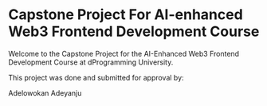 # Capstone Project For AI-enhanced Web3 Frontend Development Course
Welcome to the Capstone Project for the AI-Enhanced Web3 Frontend Development Course at dProgramming University. 

This project was done and submitted for approval by:

Adelowokan Adeyanju